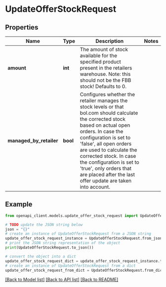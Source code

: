 # UpdateOfferStockRequest


## Properties

Name | Type | Description | Notes
------------ | ------------- | ------------- | -------------
**amount** | **int** | The amount of stock available for the specified product present in the retailers warehouse. Note: this should not be the FBB stock! Defaults to 0. | 
**managed_by_retailer** | **bool** | Configures whether the retailer manages the stock levels or that bol.com should calculate the corrected stock based on actual open orders. In case the configuration is set to &#39;false&#39;, all open orders are used to calculate the corrected stock. In case the configuration is set to &#39;true&#39;, only orders that are placed after the last offer update are taken into account. | 

## Example

```python
from openapi_client.models.update_offer_stock_request import UpdateOfferStockRequest

# TODO update the JSON string below
json = "{}"
# create an instance of UpdateOfferStockRequest from a JSON string
update_offer_stock_request_instance = UpdateOfferStockRequest.from_json(json)
# print the JSON string representation of the object
print(UpdateOfferStockRequest.to_json())

# convert the object into a dict
update_offer_stock_request_dict = update_offer_stock_request_instance.to_dict()
# create an instance of UpdateOfferStockRequest from a dict
update_offer_stock_request_from_dict = UpdateOfferStockRequest.from_dict(update_offer_stock_request_dict)
```
[[Back to Model list]](../README.md#documentation-for-models) [[Back to API list]](../README.md#documentation-for-api-endpoints) [[Back to README]](../README.md)


